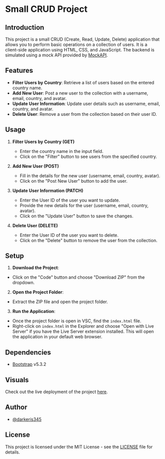 # Small CRUD Project

## Introduction

This project is a small CRUD (Create, Read, Update, Delete) application that allows you to perform basic operations on a collection of users. It is a client-side application using HTML, CSS, and JavaScript. The backend is simulated using a mock API provided by [MockAPI](https://mockapi.io/).

## Features

- **Filter Users by Country**: Retrieve a list of users based on the entered country name.
- **Add New User**: Post a new user to the collection with a username, email, country, and avatar.
- **Update User Information**: Update user details such as username, email, country, and avatar.
- **Delete User**: Remove a user from the collection based on their user ID.

## Usage

1. **Filter Users by Country (GET)**
   - Enter the country name in the input field.
   - Click on the "Filter" button to see users from the specified country.

2. **Add New User (POST)**
   - Fill in the details for the new user (username, email, country, avatar).
   - Click on the "Post New User" button to add the user.

3. **Update User Information (PATCH)**
   - Enter the User ID of the user you want to update.
   - Provide the new details for the user (username, email, country, avatar).
   - Click on the "Update User" button to save the changes.

4. **Delete User (DELETE)**
   - Enter the User ID of the user you want to delete.
   - Click on the "Delete" button to remove the user from the collection.

## Setup

1. **Download the Project**: 
- Click on the "Code" button and choose "Download ZIP" from the dropdown.
2. **Open the Project Folder**: 
- Extract the ZIP file and open the project folder.
3. **Run the Application**:  
- Once the project folder is open in VSC, find the `index.html` file.
- Right-click on `index.html` in the Explorer and choose "Open with Live Server" if you have the Live Server extension installed. This will open the application in your default web browser.


## Dependencies

- [Bootstrap](https://getbootstrap.com/) v5.3.2

## Visuals

Check out the live deployment of the project [here](https://deployment-of-project.vercel.app/).


## Author

- [@darkeris345](https://github.com/darkeris345) 

## License

This project is licensed under the MIT License - see the [LICENSE](LICENSE) file for details.

